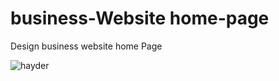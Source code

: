 # business-Website home-page
Design business website home Page


![hayder](https://user-images.githubusercontent.com/75109480/155884920-f15d9d6c-2f65-4d19-921b-7b64d04cf106.png)
